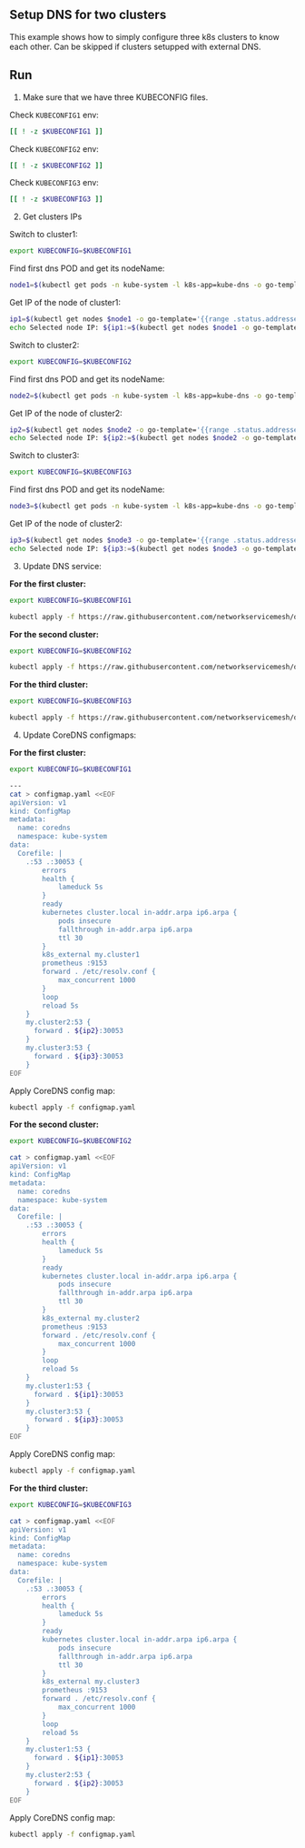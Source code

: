 ## Setup DNS for two clusters

This example shows how to simply configure three k8s clusters to know each other. 
Can be skipped if clusters setupped with external DNS.

## Run

1. Make sure that we have three KUBECONFIG files.

Check `KUBECONFIG1` env:

```bash
[[ ! -z $KUBECONFIG1 ]]
```

Check `KUBECONFIG2` env:

```bash
[[ ! -z $KUBECONFIG2 ]]
```

Check `KUBECONFIG3` env:

```bash
[[ ! -z $KUBECONFIG3 ]]
```

2. Get clusters IPs

Switch to cluster1:

```bash
export KUBECONFIG=$KUBECONFIG1
```

Find first dns POD and get its nodeName:

```bash
node1=$(kubectl get pods -n kube-system -l k8s-app=kube-dns -o go-template='{{index (index (index  .items 0) "spec") "nodeName"}}')
```

Get IP of the node of cluster1:

```bash
ip1=$(kubectl get nodes $node1 -o go-template='{{range .status.addresses}}{{if eq .type "ExternalIP"}}{{.address}}{{end}}{{end}}')
echo Selected node IP: ${ip1:=$(kubectl get nodes $node1 -o go-template='{{range .status.addresses}}{{if eq .type "InternalIP"}}{{.address}}{{end}}{{end}}')}
```

Switch to cluster2:

```bash
export KUBECONFIG=$KUBECONFIG2
```

Find first dns POD and get its nodeName:

```bash
node2=$(kubectl get pods -n kube-system -l k8s-app=kube-dns -o go-template='{{index (index (index  .items 0) "spec") "nodeName"}}')
```

Get IP of the node of cluster2:

```bash
ip2=$(kubectl get nodes $node2 -o go-template='{{range .status.addresses}}{{if eq .type "ExternalIP"}}{{.address}}{{end}}{{end}}')
echo Selected node IP: ${ip2:=$(kubectl get nodes $node2 -o go-template='{{range .status.addresses}}{{if eq .type "InternalIP"}}{{.address}}{{end}}{{end}}')}
```

Switch to cluster3:

```bash
export KUBECONFIG=$KUBECONFIG3
```

Find first dns POD and get its nodeName:

```bash
node3=$(kubectl get pods -n kube-system -l k8s-app=kube-dns -o go-template='{{index (index (index  .items 0) "spec") "nodeName"}}')
```

Get IP of the node of cluster2:

```bash
ip3=$(kubectl get nodes $node3 -o go-template='{{range .status.addresses}}{{if eq .type "ExternalIP"}}{{.address}}{{end}}{{end}}')
echo Selected node IP: ${ip3:=$(kubectl get nodes $node3 -o go-template='{{range .status.addresses}}{{if eq .type "InternalIP"}}{{.address}}{{end}}{{end}}')}
```

3. Update DNS service:

**For the first cluster:**
```bash
export KUBECONFIG=$KUBECONFIG1
```

```bash
kubectl apply -f https://raw.githubusercontent.com/networkservicemesh/deployments-k8s/63ed56b9708aee580164bee76b8c1bb1e6c110ad/examples/interdomain/dns/service.yaml
```

**For the second cluster:**

```bash
export KUBECONFIG=$KUBECONFIG2
```

```bash
kubectl apply -f https://raw.githubusercontent.com/networkservicemesh/deployments-k8s/63ed56b9708aee580164bee76b8c1bb1e6c110ad/examples/interdomain/dns/service.yaml
```

**For the third cluster:**

```bash
export KUBECONFIG=$KUBECONFIG3
```

```bash
kubectl apply -f https://raw.githubusercontent.com/networkservicemesh/deployments-k8s/63ed56b9708aee580164bee76b8c1bb1e6c110ad/examples/interdomain/dns/service.yaml
```


4. Update CoreDNS configmaps:

**For the first cluster:**

```bash
export KUBECONFIG=$KUBECONFIG1
```

```bash
---
cat > configmap.yaml <<EOF
apiVersion: v1
kind: ConfigMap
metadata:
  name: coredns
  namespace: kube-system
data:
  Corefile: |
    .:53 .:30053 {
        errors
        health {
            lameduck 5s
        }
        ready
        kubernetes cluster.local in-addr.arpa ip6.arpa {
            pods insecure
            fallthrough in-addr.arpa ip6.arpa
            ttl 30
        }
        k8s_external my.cluster1
        prometheus :9153
        forward . /etc/resolv.conf {
            max_concurrent 1000
        }
        loop
        reload 5s
    }
    my.cluster2:53 {
      forward . ${ip2}:30053
    }
    my.cluster3:53 {
      forward . ${ip3}:30053
    }
EOF
```

Apply CoreDNS config map:

```bash
kubectl apply -f configmap.yaml
```

**For the second cluster:**

```bash
export KUBECONFIG=$KUBECONFIG2
```

```bash
cat > configmap.yaml <<EOF
apiVersion: v1
kind: ConfigMap
metadata:
  name: coredns
  namespace: kube-system
data:
  Corefile: |
    .:53 .:30053 {
        errors
        health {
            lameduck 5s
        }
        ready
        kubernetes cluster.local in-addr.arpa ip6.arpa {
            pods insecure
            fallthrough in-addr.arpa ip6.arpa
            ttl 30
        }
        k8s_external my.cluster2
        prometheus :9153
        forward . /etc/resolv.conf {
            max_concurrent 1000
        }
        loop
        reload 5s
    }
    my.cluster1:53 {
      forward . ${ip1}:30053
    }
    my.cluster3:53 {
      forward . ${ip3}:30053
    }
EOF
```

Apply CoreDNS config map:

```bash
kubectl apply -f configmap.yaml
```


**For the third cluster:**

```bash
export KUBECONFIG=$KUBECONFIG3
```

```bash
cat > configmap.yaml <<EOF
apiVersion: v1
kind: ConfigMap
metadata:
  name: coredns
  namespace: kube-system
data:
  Corefile: |
    .:53 .:30053 {
        errors
        health {
            lameduck 5s
        }
        ready
        kubernetes cluster.local in-addr.arpa ip6.arpa {
            pods insecure
            fallthrough in-addr.arpa ip6.arpa
            ttl 30
        }
        k8s_external my.cluster3
        prometheus :9153
        forward . /etc/resolv.conf {
            max_concurrent 1000
        }
        loop
        reload 5s
    }
    my.cluster1:53 {
      forward . ${ip1}:30053
    }
    my.cluster2:53 {
      forward . ${ip2}:30053
    }
EOF
```

Apply CoreDNS config map:

```bash
kubectl apply -f configmap.yaml
```
